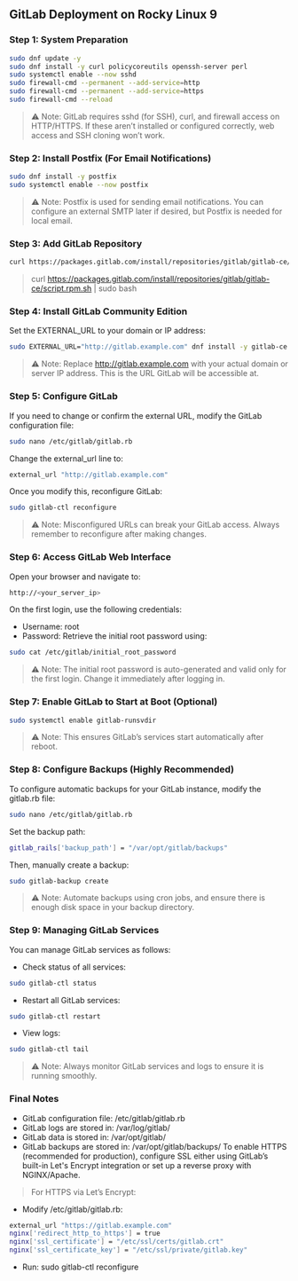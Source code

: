 ## GitLab Deployment on Rocky Linux 9

### Step 1: System Preparation

```bash
sudo dnf update -y
sudo dnf install -y curl policycoreutils openssh-server perl
sudo systemctl enable --now sshd
sudo firewall-cmd --permanent --add-service=http
sudo firewall-cmd --permanent --add-service=https
sudo firewall-cmd --reload
```
> ⚠️ Note: GitLab requires sshd (for SSH), curl, and firewall access on HTTP/HTTPS. If these aren’t installed or configured correctly, web access and SSH cloning won’t work.

### Step 2: Install Postfix (For Email Notifications)

```bash
sudo dnf install -y postfix
sudo systemctl enable --now postfix
```
> ⚠️ Note: Postfix is used for sending email notifications. You can configure an external SMTP later if desired, but Postfix is needed for local email.

### Step 3: Add GitLab Repository

```bash
curl https://packages.gitlab.com/install/repositories/gitlab/gitlab-ce/script.rpm.sh | sudo bash
```
> curl https://packages.gitlab.com/install/repositories/gitlab/gitlab-ce/script.rpm.sh | sudo bash

### Step 4: Install GitLab Community Edition

Set the EXTERNAL_URL to your domain or IP address:
```bash
sudo EXTERNAL_URL="http://gitlab.example.com" dnf install -y gitlab-ce
```
> ⚠️ Note: Replace http://gitlab.example.com with your actual domain or server IP address. This is the URL GitLab will be accessible at.

### Step 5: Configure GitLab

If you need to change or confirm the external URL, modify the GitLab configuration file:
```bash
sudo nano /etc/gitlab/gitlab.rb
```
Change the external_url line to:
```bash
external_url "http://gitlab.example.com"
```
Once you modify this, reconfigure GitLab:
```bash
sudo gitlab-ctl reconfigure
```
> ⚠️ Note: Misconfigured URLs can break your GitLab access. Always remember to reconfigure after making changes.

### Step 6: Access GitLab Web Interface

Open your browser and navigate to:
```bash
http://<your_server_ip>
```
On the first login, use the following credentials:
- Username: root
- Password: Retrieve the initial root password using:
```bash
sudo cat /etc/gitlab/initial_root_password
```
> ⚠️ Note: The initial root password is auto-generated and valid only for the first login. Change it immediately after logging in.

### Step 7: Enable GitLab to Start at Boot (Optional)

```bash
sudo systemctl enable gitlab-runsvdir
```
> ⚠️ Note: This ensures GitLab’s services start automatically after reboot.

### Step 8: Configure Backups (Highly Recommended)

To configure automatic backups for your GitLab instance, modify the gitlab.rb file:
```bash
sudo nano /etc/gitlab/gitlab.rb
```
Set the backup path:
```bash
gitlab_rails['backup_path'] = "/var/opt/gitlab/backups"
```
Then, manually create a backup:
```bash
sudo gitlab-backup create
```
> ⚠️ Note: Automate backups using cron jobs, and ensure there is enough disk space in your backup directory.

### Step 9: Managing GitLab Services

You can manage GitLab services as follows:
- Check status of all services:
```bash
sudo gitlab-ctl status
```
- Restart all GitLab services:
```bash
sudo gitlab-ctl restart
```
- View logs:
```bash
sudo gitlab-ctl tail
```
> ⚠️ Note: Always monitor GitLab services and logs to ensure it is running smoothly.

### Final Notes

- GitLab configuration file: /etc/gitlab/gitlab.rb
- GitLab logs are stored in: /var/log/gitlab/
- GitLab data is stored in: /var/opt/gitlab/
- GitLab backups are stored in: /var/opt/gitlab/backups/
To enable HTTPS (recommended for production), configure SSL either using GitLab’s built-in Let's Encrypt integration or set up a reverse proxy with NGINX/Apache.
> For HTTPS via Let’s Encrypt:
- Modify /etc/gitlab/gitlab.rb:
```bash
external_url "https://gitlab.example.com"
nginx['redirect_http_to_https'] = true
nginx['ssl_certificate'] = "/etc/ssl/certs/gitlab.crt"
nginx['ssl_certificate_key'] = "/etc/ssl/private/gitlab.key"
```
- Run: sudo gitlab-ctl reconfigure
